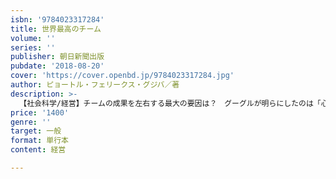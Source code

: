 ```yaml
---
isbn: '9784023317284'
title: 世界最高のチーム
volume: ''
series: ''
publisher: 朝日新聞出版
pubdate: '2018-08-20'
cover: 'https://cover.openbd.jp/9784023317284.jpg'
author: ピョートル・フェリークス・グジバ／著
description: >-
  【社会科学/経営】チームの成果を左右する最大の要因は？　グーグルが明らにしたのは「心理的安全性」という結論だった。心理的安全性とは「自分らしさを発揮しながらチームに参画できる」という実感のこと。チーム内の心理的安全性を高め、成果に結びつける方法を解説。
price: '1400'
genre: ''
target: 一般
format: 単行本
content: 経営

---
```

